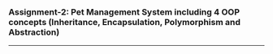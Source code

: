<h3>
Assignment-2: Pet Management System including 4 OOP concepts (Inheritance, Encapsulation, Polymorphism and Abstraction) </h3>
<hr>

